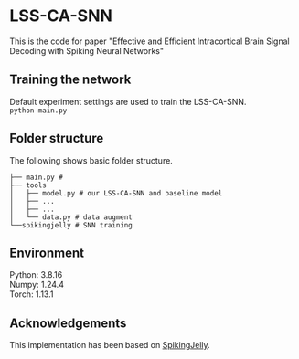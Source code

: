 # LSS-CA-SNN
This is the code for paper "Effective and Efficient Intracortical Brain Signal Decoding with Spiking Neural Networks"

## Training the network
Default experiment settings are used to train the LSS-CA-SNN.  
`python main.py`  

## Folder structure
The following shows basic folder structure.
```
├── main.py # 
├── tools
│   ├── model.py # our LSS-CA-SNN and baseline model
│   ├── ...
│   ├── ...
│   └── data.py # data augment
└──spikingjelly # SNN training
```

## Environment
Python: 3.8.16  
Numpy: 1.24.4  
Torch: 1.13.1  

## Acknowledgements
This implementation has been based on [SpikingJelly](https://github.com/fangwei123456/spikingjelly).

